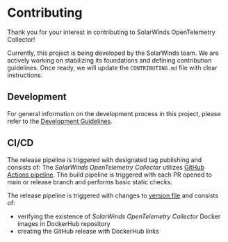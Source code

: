 # Contributing

Thank you for your interest in contributing to SolarWinds OpenTelemetry Collector!

Currently, this project is being developed by the SolarWinds team. 
We are actively working on stabilizing its foundations and defining contribution guidelines.
Once ready, we will update the `CONTRIBUTING.md` file with clear instructions.

## Development

For general information on the development process in this project,
please refer to the [Development Guidelines](docs/development-guidelines.md).

## CI/CD
The release pipeline is triggered with designated tag publishing and consists of:
The _SolarWinds OpenTelemetry Collector_ utilizes [GitHub Actions pipeline](./.github).
The build pipeline is triggered with each PR opened to main or release branch and performs basic static checks.

The release pipeline is triggered with changes to [version file](./pkg/version.go) and consists of:
- verifying the existence of _SolarWinds OpenTelemetry Collector_ Docker images in DockerHub repository
- creating the GitHub release with DockerHub links